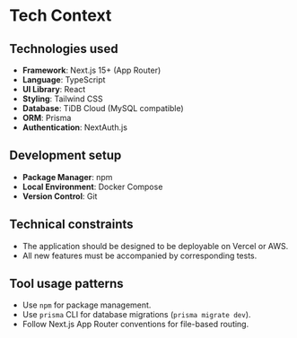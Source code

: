 # Tech Context

## Technologies used
- **Framework**: Next.js 15+ (App Router)
- **Language**: TypeScript
- **UI Library**: React
- **Styling**: Tailwind CSS
- **Database**: TiDB Cloud (MySQL compatible)
- **ORM**: Prisma
- **Authentication**: NextAuth.js

## Development setup
- **Package Manager**: npm
- **Local Environment**: Docker Compose
- **Version Control**: Git

## Technical constraints
- The application should be designed to be deployable on Vercel or AWS.
- All new features must be accompanied by corresponding tests.

## Tool usage patterns
- Use `npm` for package management.
- Use `prisma` CLI for database migrations (`prisma migrate dev`).
- Follow Next.js App Router conventions for file-based routing.
